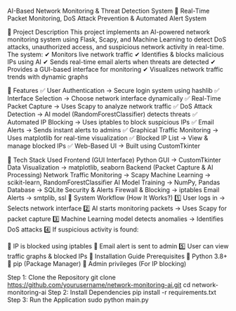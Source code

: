 AI-Based Network Monitoring & Threat Detection System 🚀
Real-Time Packet Monitoring, DoS Attack Prevention & Automated Alert System

🔹 Project Description
This project implements an AI-powered network monitoring system using Flask, Scapy, and Machine Learning to detect DoS attacks, unauthorized access, and suspicious network activity in real-time. The system:
✔ Monitors live network traffic
✔ Identifies & blocks malicious IPs using AI
✔ Sends real-time email alerts when threats are detected
✔ Provides a GUI-based interface for monitoring
✔ Visualizes network traffic trends with dynamic graphs

🔹 Features
✅ User Authentication → Secure login system using hashlib
✅ Interface Selection → Choose network interface dynamically
✅ Real-Time Packet Capture → Uses Scapy to analyze network traffic
✅ DoS Attack Detection → AI model (RandomForestClassifier) detects threats
✅ Automated IP Blocking → Uses iptables to block suspicious IPs
✅ Email Alerts → Sends instant alerts to admins
✅ Graphical Traffic Monitoring → Uses matplotlib for real-time visualization
✅ Blocked IP List → View & manage blocked IPs
✅ Web-Based UI → Built using CustomTkinter

🔹 Tech Stack Used
Frontend (GUI Interface)
Python GUI → CustomTkinter
Data Visualization → matplotlib, seaborn
Backend (Packet Capture & AI Processing)
Network Traffic Monitoring → Scapy
Machine Learning → scikit-learn, RandomForestClassifier
AI Model Training → NumPy, Pandas
Database → SQLite
Security & Alerts
Firewall & Blocking → iptables
Email Alerts → smtplib, ssl
🔹 System Workflow (How It Works?)
1️⃣ User logs in → Selects network interface
2️⃣ AI starts monitoring packets → Uses Scapy for packet capture
3️⃣ Machine Learning model detects anomalies → Identifies DoS attacks
4️⃣ If suspicious activity is found:

🚫 IP is blocked using iptables
📩 Email alert is sent to admin
5️⃣ User can view traffic graphs & blocked IPs
🔹 Installation Guide
Prerequisites
🔹 Python 3.8+
🔹 pip (Package Manager)
🔹 Admin privileges (For IP blocking)

Step 1: Clone the Repository
git clone https://github.com/yourusername/network-monitoring-ai.git
cd network-monitoring-ai
Step 2: Install Dependencies
pip install -r requirements.txt
Step 3: Run the Application
sudo python main.py
